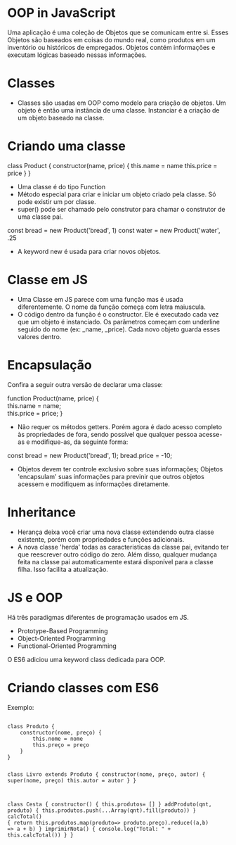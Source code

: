 # OOP in JavaScript

Uma aplicação é uma coleção de Objetos que se comunicam entre si. Esses Objetos são baseados em coisas do mundo real,
como produtos em um inventório ou históricos de empregados.
Objetos contém informações e executam lógicas baseado nessas informações. 

# Classes

- Classes são usadas em OOP como modelo para criação de objetos. Um objeto é então uma instância de uma classe.
Instanciar é a criação de um objeto baseado na classe. 

# Criando uma classe

class Product { 
    constructor(name, price) {
        this.name = name 
        this.price = price
    }
}

- Uma classe é do tipo Function
- Método especial para criar e iniciar um objeto criado pela classe. Só pode existir um por classe. 
- super() pode ser chamado pelo construtor para chamar o construtor de uma classe pai.

const bread = new Product('bread', 1)
const water = new Product('water', .25

- A keyword new é usada para criar novos objetos.

# Classe em JS
- Uma Classe em JS  parece com uma função mas é usada diferentemente. O nome da função começa com letra maiuscula. 
- O código dentro da função é o constructor. Ele é executado cada vez que um objeto é instanciado. Os parâmetros começam
com underline seguido do nome (ex: _name, _price). Cada novo objeto guarda esses valores dentro.

# Encapsulação 
Confira a seguir outra versão de declarar uma classe: 

function Product(name, price) {  
	this.name = name;  
	this.price = price;
}

- Não requer os métodos getters. Porém agora é dado acesso completo às propriedades de fora, sendo possível que 
qualquer pessoa acesse-as e modifique-as, da seguinte forma:

const bread = new Product('bread', 1);
bread.price = -10;

- Objetos devem ter controle exclusivo sobre suas informações; Objetos 'encapsulam' suas informações para previnir
que outros objetos acessem e modifiquem as informações diretamente. 

# Inheritance
- Herança deixa você criar uma nova classe extendendo outra classe existente, porém com propriedades e funções adicionais.
- A nova classe 'herda' todas as caracteristicas da classe pai, evitando ter que reescrever outro código do zero. 
Além disso, qualquer mudança feita na classe pai automaticamente estará disponível para a classe filha. Isso facilita
a atualização.

# JS e OOP
Há três paradigmas diferentes de programação usados em JS. 

- Prototype-Based Programming
- Object-Oriented Programming
- Functional-Oriented Programming

O ES6 adiciou uma keyword class dedicada para OOP.  

# Criando classes com ES6
Exemplo: 

<code>
class Produto { 
    constructor(nome, preço) {
        this.nome = nome 
        this.preço = preço 
    }
}

class Livro extends Produto { 
    constructor(nome, preço, autor) {
        super(nome, preço)
        this.autor = autor 
    }
}

class Cesta { 
    constructor() {
        this.produtos= [] 
    }
    addProduto(qnt, produto) {
        this.produtos.push(...Array(qnt).fill(produto))
    }
    calcTotal() {
        return this.produtos.map(produto=> produto.preço).reduce((a,b) => a + b)
    }
    imprimirNota() {
        console.log("Total: " + this.calcTotal())
    }
}
</code>


